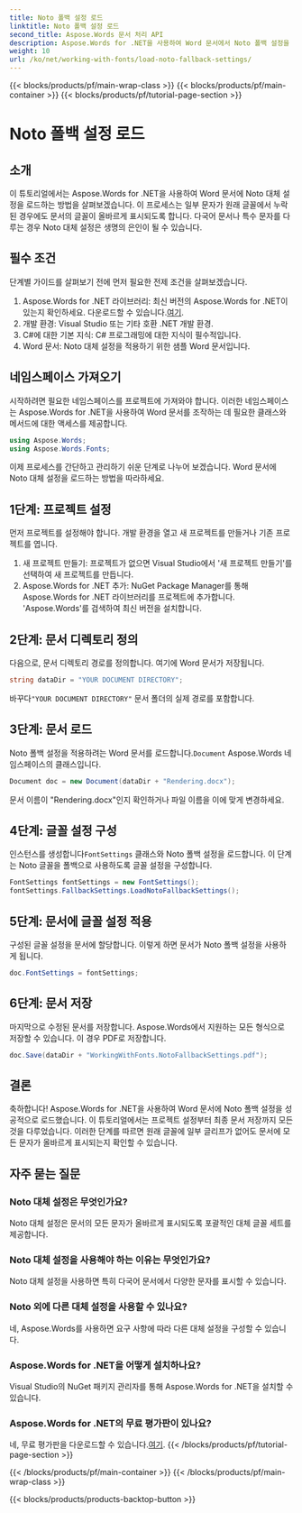 ```yaml
---
title: Noto 폴백 설정 로드
linktitle: Noto 폴백 설정 로드
second_title: Aspose.Words 문서 처리 API
description: Aspose.Words for .NET을 사용하여 Word 문서에서 Noto 폴백 설정을 로드하는 방법을 알아보세요. 단계별 가이드를 따라 모든 문자가 올바르게 표시되는지 확인하세요.
weight: 10
url: /ko/net/working-with-fonts/load-noto-fallback-settings/
---
```


{{< blocks/products/pf/main-wrap-class >}}
{{< blocks/products/pf/main-container >}}
{{< blocks/products/pf/tutorial-page-section >}}

# Noto 폴백 설정 로드

## 소개

이 튜토리얼에서는 Aspose.Words for .NET을 사용하여 Word 문서에 Noto 대체 설정을 로드하는 방법을 살펴보겠습니다. 이 프로세스는 일부 문자가 원래 글꼴에서 누락된 경우에도 문서의 글꼴이 올바르게 표시되도록 합니다. 다국어 문서나 특수 문자를 다루는 경우 Noto 대체 설정은 생명의 은인이 될 수 있습니다.

## 필수 조건

단계별 가이드를 살펴보기 전에 먼저 필요한 전제 조건을 살펴보겠습니다.

1.  Aspose.Words for .NET 라이브러리: 최신 버전의 Aspose.Words for .NET이 있는지 확인하세요. 다운로드할 수 있습니다.[여기](https://releases.aspose.com/words/net/).
2. 개발 환경: Visual Studio 또는 기타 호환 .NET 개발 환경.
3. C#에 대한 기본 지식: C# 프로그래밍에 대한 지식이 필수적입니다.
4. Word 문서: Noto 대체 설정을 적용하기 위한 샘플 Word 문서입니다.

## 네임스페이스 가져오기

시작하려면 필요한 네임스페이스를 프로젝트에 가져와야 합니다. 이러한 네임스페이스는 Aspose.Words for .NET을 사용하여 Word 문서를 조작하는 데 필요한 클래스와 메서드에 대한 액세스를 제공합니다.

```csharp
using Aspose.Words;
using Aspose.Words.Fonts;
```

이제 프로세스를 간단하고 관리하기 쉬운 단계로 나누어 보겠습니다. Word 문서에 Noto 대체 설정을 로드하는 방법을 따라하세요.

## 1단계: 프로젝트 설정

먼저 프로젝트를 설정해야 합니다. 개발 환경을 열고 새 프로젝트를 만들거나 기존 프로젝트를 엽니다.

1. 새 프로젝트 만들기: 프로젝트가 없으면 Visual Studio에서 '새 프로젝트 만들기'를 선택하여 새 프로젝트를 만듭니다.
2. Aspose.Words for .NET 추가: NuGet Package Manager를 통해 Aspose.Words for .NET 라이브러리를 프로젝트에 추가합니다. 'Aspose.Words'를 검색하여 최신 버전을 설치합니다.

## 2단계: 문서 디렉토리 정의

다음으로, 문서 디렉토리 경로를 정의합니다. 여기에 Word 문서가 저장됩니다.

```csharp
string dataDir = "YOUR DOCUMENT DIRECTORY";
```

 바꾸다`"YOUR DOCUMENT DIRECTORY"` 문서 폴더의 실제 경로를 포함합니다.

## 3단계: 문서 로드

Noto 폴백 설정을 적용하려는 Word 문서를 로드합니다.`Document` Aspose.Words 네임스페이스의 클래스입니다.

```csharp
Document doc = new Document(dataDir + "Rendering.docx");
```

문서 이름이 "Rendering.docx"인지 확인하거나 파일 이름을 이에 맞게 변경하세요.

## 4단계: 글꼴 설정 구성

 인스턴스를 생성합니다`FontSettings` 클래스와 Noto 폴백 설정을 로드합니다. 이 단계는 Noto 글꼴을 폴백으로 사용하도록 글꼴 설정을 구성합니다.

```csharp
FontSettings fontSettings = new FontSettings();
fontSettings.FallbackSettings.LoadNotoFallbackSettings();
```

## 5단계: 문서에 글꼴 설정 적용

구성된 글꼴 설정을 문서에 할당합니다. 이렇게 하면 문서가 Noto 폴백 설정을 사용하게 됩니다.

```csharp
doc.FontSettings = fontSettings;
```

## 6단계: 문서 저장

마지막으로 수정된 문서를 저장합니다. Aspose.Words에서 지원하는 모든 형식으로 저장할 수 있습니다. 이 경우 PDF로 저장합니다.

```csharp
doc.Save(dataDir + "WorkingWithFonts.NotoFallbackSettings.pdf");
```

## 결론

축하합니다! Aspose.Words for .NET을 사용하여 Word 문서에 Noto 폴백 설정을 성공적으로 로드했습니다. 이 튜토리얼에서는 프로젝트 설정부터 최종 문서 저장까지 모든 것을 다루었습니다. 이러한 단계를 따르면 원래 글꼴에 일부 글리프가 없어도 문서에 모든 문자가 올바르게 표시되는지 확인할 수 있습니다.

## 자주 묻는 질문

### Noto 대체 설정은 무엇인가요?
Noto 대체 설정은 문서의 모든 문자가 올바르게 표시되도록 포괄적인 대체 글꼴 세트를 제공합니다.

### Noto 대체 설정을 사용해야 하는 이유는 무엇인가요?
Noto 대체 설정을 사용하면 특히 다국어 문서에서 다양한 문자를 표시할 수 있습니다.

### Noto 외에 다른 대체 설정을 사용할 수 있나요?
네, Aspose.Words를 사용하면 요구 사항에 따라 다른 대체 설정을 구성할 수 있습니다.

### Aspose.Words for .NET을 어떻게 설치하나요?
Visual Studio의 NuGet 패키지 관리자를 통해 Aspose.Words for .NET을 설치할 수 있습니다.

### Aspose.Words for .NET의 무료 평가판이 있나요?
 네, 무료 평가판을 다운로드할 수 있습니다.[여기](https://releases.aspose.com/).
{{< /blocks/products/pf/tutorial-page-section >}}

{{< /blocks/products/pf/main-container >}}
{{< /blocks/products/pf/main-wrap-class >}}

{{< blocks/products/products-backtop-button >}}
